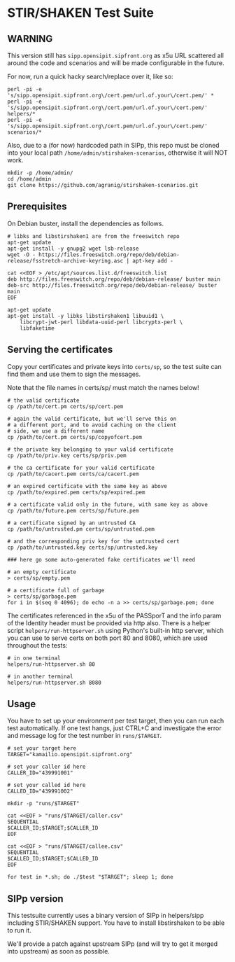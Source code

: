 # STIR/SHAKEN Test Suite

## WARNING

This version still has `sipp.opensipit.sipfront.org` as x5u URL scattered all around the code and
scenarios and will be made configurable in the future.

For now, run a quick hacky search/replace over it, like so:

```
perl -pi -e 's/sipp.opensipit.sipfront.org\/cert.pem/url.of.your\/cert.pem/' *
perl -pi -e 's/sipp.opensipit.sipfront.org\/cert.pem/url.of.your\/cert.pem/' helpers/*
perl -pi -e 's/sipp.opensipit.sipfront.org\/cert.pem/url.of.your\/cert.pem/' scenarios/*
```

Also, due to a (for now) hardcoded path in SIPp, this repo must be cloned into your
local path `/home/admin/stirshaken-scenarios`, otherwise it will NOT work.

```
mkdir -p /home/admin/
cd /home/admin
git clone https://github.com/agranig/stirshaken-scenarios.git
```

## Prerequisites

On Debian buster, install the dependencies as follows.

```
# libks and libstirshaken1 are from the freeswitch repo
apt-get update
apt-get install -y gnupg2 wget lsb-release
wget -O - https://files.freeswitch.org/repo/deb/debian-release/fsstretch-archive-keyring.asc | apt-key add -

cat <<EOF > /etc/apt/sources.list.d/freeswitch.list
deb http://files.freeswitch.org/repo/deb/debian-release/ buster main
deb-src http://files.freeswitch.org/repo/deb/debian-release/ buster main
EOF

apt-get update
apt-get install -y libks libstirshaken1 libuuid1 \
    libcrypt-jwt-perl libdata-uuid-perl libcryptx-perl \
    libfaketime
```

## Serving the certificates

Copy your certificates and private keys into `certs/sp`, so the test suite can find them and use them to
sign the messages.

Note that the file names in certs/sp/ must match the names below!

```
# the valid certificate
cp /path/to/cert.pm certs/sp/cert.pem

# again the valid certificate, but we'll serve this on
# a different port, and to avoid caching on the client
# side, we use a different name
cp /path/to/cert.pm certs/sp/copyofcert.pem

# the private key belonging to your valid certificate
cp /path/to/priv.key certs/sp/priv.pem

# the ca certificate for your valid certificate
cp /path/to/cacert.pem certs/ca/cacert.pem

# an expired certificate with the same key as above
cp /path/to/expired.pem certs/sp/expired.pem

# a certificate valid only in the future, with same key as above
cp /path/to/future.pem certs/sp/future.pem

# a certificate signed by an untrusted CA
cp /path/to/untrusted.pm certs/sp/untrusted.pem

# and the corresponding priv key for the untrusted cert
cp /path/to/untrusted.key certs/sp/untrusted.key

### here go some auto-generated fake certificates we'll need

# an empty certificate
> certs/sp/empty.pem

# a certificate full of garbage
> certs/sp/garbage.pem
for i in $(seq 0 4096); do echo -n a >> certs/sp/garbage.pem; done
```

The certificates referenced in the x5u of the PASSporT and the info param of the Identity
header must be provided via http also. There is a helper script `helpers/run-httpserver.sh`
using Python's built-in http server, which you can use to serve certs on both port 80 and 8080,
which are used throughout the tests:

```
# in one terminal
helpers/run-httpserver.sh 80

# in another terminal
helpers/run-httpserver.sh 8080
```

## Usage

You have to set up your environment per test target, then you can run each test automatically.
If one test hangs, just CTRL+C and investigate the error and message log for the test number in
`runs/$TARGET`.

```
# set your target here
TARGET="kamailio.opensipit.sipfront.org"

# set your caller id here
CALLER_ID="439991001"

# set your called id here
CALLED_ID="439991002"

mkdir -p "runs/$TARGET"

cat <<EOF > "runs/$TARGET/caller.csv"
SEQUENTIAL
$CALLER_ID;$TARGET;$CALLER_ID
EOF

cat <<EOF > "runs/$TARGET/callee.csv"
SEQUENTIAL
$CALLED_ID;$TARGET;$CALLED_ID
EOF

for test in *.sh; do ./$test "$TARGET"; sleep 1; done
```

## SIPp version

This testsuite currently uses a binary version of SIPp in helpers/sipp including
STIR/SHAKEN support. You have to install libstirshaken to be able to run it.

We'll provide a patch against upstream SIPp (and will try to get it merged into
upstream) as soon as possible.
